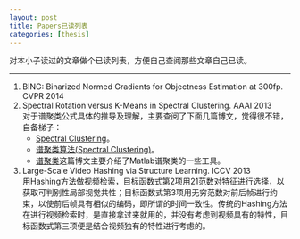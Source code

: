 ```yaml
---
layout: post
title: Papers已读列表
categories: [thesis]
---
```


对本小子读过的文章做个已读列表，方便自己查阅那些文章自己已读。

---

1. BING: Binarized Normed Gradients for Objectness Estimation at 300fp. CVPR 2014
2. Spectral Rotation versus K-Means in Spectral Clustering. AAAI 2013</br>
对于谱聚类公式具体的推导及理解，主要查阅了下面几篇博文，觉得很不错，自备梯子：
	- [Spectral Clustering](http://ranger.uta.edu/~chqding/Spectral/)。
	- [谱聚类算法(Spectral Clustering)](http://www.cnblogs.com/sparkwen/p/3155850.html)。
	- [谱聚类](https://chunqiu.blog.ustc.edu.cn/?p=505)这篇博文主要介绍了Matlab谱聚类的一些工具。
3. Large-Scale Video Hashing via Structure Learning. ICCV 2013</br>
用Hashing方法做视频检索，目标函数式第2项用21范数对特征进行选择，以获取可判别性局部视觉共性；目标函数式第3项用无穷范数对前后帧进行约束，以使前后帧具有相似的编码，即所谓的时间一致性。传统的Hashing方法在进行视频检索时，是直接拿过来就用的，并没有考虑到视频具有的特性，目标函数式第三项便是结合视频独有的特性进行考虑的。
